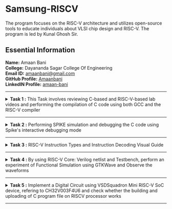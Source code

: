 # Samsung-RISCV
The program focuses on the RISC-V architecture and utilizes open-source tools to educate individuals about VLSI chip design and RISC-V. The program is led by Kunal Ghosh Sir.

##  Essential Information

 **Name:**  Amaan Bani    
 **College:** Dayananda Sagar College Of Engineering   
 **Email ID:**  amaanbani@gmail.com  
 **GitHub Profile:** [Amaanbani](https://github.com/Amaanbani?tab=repositories)   
 **LinkedIN Profile:** [amaan-bani](https://www.linkedin.com/in/amaan-bani-324565331/)


----------------------------------------------------------------------------------------------------------------


<details>
<summary><b> Task 1 :</b> This Task involves reviewing C-based and RISC-V-based lab videos and performing the compilation of C code using both GCC and the RISC-V compiler</summary>

### C Language based LAB
We need to follow the specified steps to compile any **.c** file on our machine:  
1. Open the bash terminal and navigate to the directory where you want to create your file. Then run the following command:

	```
	leafpad sum1ton.c
	```  
2. This will open the editor, allowing you to write in the file you created. Enter the C code to calculate and print the sum of n numbers. After completing your code, press ```Ctrl + S``` to save your file, and then press ```Ctrl + W``` to close the editor.   
3. To the C code on your terminal, run the following command:

	```
	gcc sum1ton.c
	./a.out
	```
![C Code compiled on gcc Compiler](https://github.com/Amaanbani/Samsung-RISCV/blob/main/Task%201/C%20Code%20compiled%20on%20gcc%20compiler.png)

### RISC-V based LAB
We need to compile the code again, but this time using the RISC-V GCC compiler. Follow the steps provided:  
1. Open the terminal and run the given command:  

	```
	cat sum1ton.c
	```
![cat Command](https://github.com/Amaanbani/Samsung-RISCV/blob/main/Task%201/cat%20Command.png)

2. Use the **cat** command to display the entire C code in the terminal. Next, run the following command to compile the code using the RISC-V -O1 GCC compiler:  

	```
	riscv64-unknown-elf-gcc -O1 -mabi=lp64 -march=rv64i -o sum1ton.o sum1ton.c
	```
3. The following command is used to display the file details of ```sum1ton.c``` in reverse chronological order, showing the most recently modified files last, 	 along with information such as file permissions, ownership, size, and the timestamp of the last modification:

	```
	ls -ltr sum1ton.c
 	```

4. To execute the C code on your terminal, use the following command:    

	```
	riscv64-unknown-elf-objdump -d sum1ton.o
	```
![Objdump using -O1 format](https://github.com/Amaanbani/Samsung-RISCV/blob/main/Task%201/objDump%20using%20-O1%20format.png)


5. The Assembly Language code generated from the C code will be displayed in the terminal. Type ```/main``` to locate the main section of our code.


6. Similarly to the second step, run the following command to compile the code using the RISC-V -Ofast GCC compiler. The subsequent steps will display the 	 
generated assembly code, and you can type ```/main``` to locate the main section of our code:

	```
	riscv64-unknown-elf-gcc -Ofast -mabi=lp64 -march=rv64i -o sum1ton.o sum1ton.c
	```
 ![Objdump using -Ofast format](https://github.com/Amaanbani/Samsung-RISCV/blob/main/Task%201/objDump%20using%20-Ofast%20format.png)
 

### *Descriptions of the keyword used in command above *  
* **-mabi=lp64:** Specifies the ABI (Application Binary Interface) as ```lp64```, which supports 64-bit integers, long, and pointer sizes. This ABI is intended for 64-bit RISC-V architecture.  
* **-march=rv64i:** Defines the target architecture as ```rv64i```, which represents the 64-bit RISC-V base integer instruction set, ensuring compatibility with the 64-bit architecture.  
* **riscv-objdump:** A disassembler tool for RISC-V binaries that provides insights into the code structure, assisting in debugging.  
* **-Ofast:** The option -Ofast in the command ```riscv64-unknown-elf-gcc -Ofast -mabi=lp64 -march=rv64i -o sum1ton.o sum1ton.c``` is a compiler optimization flag used with the GNU Compiler Collection (GCC). This flag is used to instruct the compiler to optimize the generated code for maximum speed. The use of ```-Ofast``` is typically chosen for applications where execution speed is critical and where deviations from standard behavior are acceptable. However, it's important to test thoroughly, as this level of optimization can introduce subtle bugs, especially in complex calculations or when strict compliance with external standards is required.  
* **-O1:** A basic optimization level that balances improved execution speed and reduced code size with minimal impact on compilation time. It is suitable for applications requiring moderate optimization without extensive resource usage.  

#### *Other common options are as follows:*  
> 1. **-O0:** No optimization, the default level if no -O option is specified.  
> 2. **-O2:** More aggressive optimizations that might increase compilation time but typically provide faster and sometimes smaller code.  
> 3. **-O3:** Maximizes optimization more aggressively than -O2.  
> 4. **-Os:** Optimizes code for size. It enables all -O2 optimizations that do not typically increase code size.

Here, the term **more aggressive optimization** in the context of compilers like GCC refers to a deeper and more complex set of transformations applied to the code in order to improve its performance and possibly reduce its size. The compiler uses more complex techniques that aims to generate faster executing code or code that occupies less memory. However, these optimizations typically increase the compilation time and can sometimes introduce bugs, making it harder to debug.
</details>


----------------------------------------------------------------------------------------------------------------


<details>
<summary><b> Task 2 :</b> Performing SPIKE simulation and debugging the C code using Spike's interactive debugging mode </summary> 

  
### What is SPIKE in RISCV?
> * A RISC-V ISA is a simulator, enabling the testing and analysis of RISC-V programs without the need for actual hardware.  
> * Spike is a free, open-source C++ simulator for the RISC-V ISA that models a RISC-V core and cache system. It can be used to run programs and a Linux kernel, and can be a starting point for running software on a RISC-V target.  
 
  
### What is pk (Proxy Kernel)?  
> * The RISC-V Proxy Kernel, pk , is a lightweight application execution environment that can host statically-linked RISC-V ELF binaries.  
> * A Proxy Kernel in the RISC-V ecosystem simplifies the interaction between complex hardware and the software running on it, making it easier to manage, test, and develop software and hardware projects.  
 

### Testing the Spike Simulator  
The objective is to execute the ```sum1ton.c``` program using both the ```gcc compiler``` and the ```riscv compiler```, ensuring that both compilers produce identical output on the terminal. To compile the code with the **gcc compiler**, use the command below:
  
```
gcc sum1ton.c  
./a.out
```

And to compile the code using **RISCV Compiler**, use the following command: 
 
```
spike pk sum1ton.o
```  
![Spike Simulation](https://github.com/Amaanbani/Samsung-RISCV/blob/main/Task%202/Spike%20Simulation.png)

#### The following snapshots display the RISCV objdump output generated using the **-O1** and **-Ofast** optimization options.

RISCV Objdump with -O1

![Objdump in -O1](https://github.com/Amaanbani/Samsung-RISCV/blob/main/Task%202/Objdump%20in%20-O1.png)

RISCV Objdump with -Ofast 

![Objdump in -Ofast](https://github.com/Amaanbani/Samsung-RISCV/blob/main/Task%202/Objdump%20in%20-Ofast.png)

### Debugging the Assembly Language Program of  ```sum1ton.c```.
  
* Open the **Objdump** of code by using the following command
  
```
$ riscv64-unknown-elf-objdump -d sum_1ton.o | less  
```
![Objdump commands](https://github.com/Amaanbani/Samsung-RISCV/blob/main/Task%202/Objdump%20commands.png)

* Open the debugger in another terminal by using the following command.

```
$ spike -d pk sum_1ton.o
```

* The debugger will be opened in the terminal. Now, debugging operations can be performed as shown in the following snapshot.

![Debugging](https://github.com/Amaanbani/Samsung-RISCV/blob/main/Task%202/Debugging.png) 
</details>

----------------------------------------------------------------------------------------------------------------


<details>
	
<summary><b> Task 3 :</b> RISC-V Instruction Types and Instruction Decoding Visual Guide </summary>

### RISC-V Registers
RISC-V is a widely adopted open-source instruction set architecture that features 32 registers, each 32 bits wide. These registers provide faster data access compared to memory. The RISC-V architecture is considered a 32-bit architecture because it primarily processes 32-bit data. Additionally, a 64-bit variant of RISC-V is available, where registers are 64 bits wide, allowing for 64-bit data operations.

**Design Principle 3: Smaller is Faster**
The philosophy behind RISC-V design includes having a limited number of registers (32) to prevent bottlenecks from register access time, which enables faster computation. The selection of 32 registers is a balanced decision to optimize both speed and storage capacity.

### Register Naming in RISC-V
RISC-V has 32 registers, named `x0` through `x31`. However, these registers are often assigned more descriptive names based on their typical usage:

- **x0 (zero)**: This register always holds the constant value 0.
- **x1 (ra)**: Return Address register, which stores the return address after a function call.
- **x2 (sp)**: Stack Pointer register, pointing to the top of the stack in memory.
- **x3 (gp)**: Global Pointer register.
- **x4 (tp)**: Thread Pointer register.

### Saved, Temporary, and Argument Registers
The remaining registers are divided into saved, temporary, and argument categories:

- **Saved Registers (s0-s11)**: These registers (x8, x9, x18-x27) store variables that need to be preserved across function calls.
- **Temporary Registers (t0-t6)**: These registers are used for intermediate calculations and temporary data storage.
- **Argument Registers (a0-a7)**: These registers (x10-x17) are used to pass arguments to functions and store return values.

![image](https://github.com/user-attachments/assets/af936f03-ded7-4d6a-9e4b-38cf37695620)
### ABI : Application Binary Interface



## Decoding RISC-V Instructions: A Visual Guide

### Understanding I-Type, S-Type, B-Type, U-Type, and J-Type Instructions
 
 ## Introduction Section:
RISC-V (Reduced Instruction Set Computer - V) is a free and open instruction set architecture (ISA) built on the foundational principles of reduced instruction set computing. Unlike proprietary ISAs, RISC-V imposes no licensing fees, enabling unrestricted use for academic, research, and commercial purposes. Its openness and flexibility have made it a preferred choice in education, research, and industry, fostering innovation and broad application across various fields.

### Significance of Instruction Formats
Understanding instruction formats plays a pivotal role in several aspects of computer architecture and design:
1. **Instruction Decoding**: Familiarity with instruction structures ensures accurate decoding, a critical step for the CPU to execute commands properly.
2. **Pipeline Efficiency**: Instruction formats influence CPU pipeline design, enabling smooth execution of the fetch, decode, execute, memory access, and write-back phases.
3. **Compiler Efficiency**: A thorough grasp of instruction formats allows compilers to generate optimized machine code, enhancing performance and efficiency.
4. **Debugging and Verification**: Knowledge of instruction formats aids in pinpointing and resolving hardware and software issues, such as incorrect execution or pipeline hazards.
5. **Extensibility and Customization**: The modular nature of RISC-V supports custom extensions. A solid understanding of its base instruction formats is essential for developing and incorporating tailored instructions to meet specific application or performance requirements .

# BASICS
 ## Instruction Types and Fields
The RISC-V instructions are categorized into types based on their field organization. The types include:
- **R-type**: Register instructions
- **I-type**: Immediate instructions
- **S-type**: Store instructions
- **B-type**: Branch instructions
- **U-type**: Upper immediate instructions
- **J-type**: Jump instructions

## Opcode and Function Fields
- **Opcode**: Specifies the instruction type..
- **func3** and **func7**: Define specific operations within each instruction type.
  - Example: In R-type instructions, func3 and func7 distinguish operations like addition or subtraction.
## Immediate Values and Registers
- **Immediate Values**: Encoded within specific fields of an instruction.
  - Example: I-type instructions include a 12-bit immediate value alongside source and destination registers.
- **Registers**: Identified by fields such as rd (destination register), rs1 (source register 1), and rs2 (source register 2).
### Example - U-Type Instruction
Consider the `lui` (Load Upper Immediate) instruction:
- **Assembly**: `lui x5, 0x12345`
- **Encoding**: The immediate value `0x12345`in the instruction’s immediate field and specifies `x5` as the destination register in the rd field.
- **Machine Execution**: Loads the upper 20 bits of `0x12345` into the upper 20 bits of register `x5` .
## Arithmetic Instructions
- **ADD**:  Performs addition of two registers and stores the result in a third.
  - Example: `ADD rd, rs1, rs2` (rd = rs1 + rs2)
- **ADDI**: Adds a register and an immediate value (constant) and stores the result.
  - Example: `ADDI rd, rs1, imm` (rd = rs1 + imm)
## Logical Instructions
- **AND, OR, XOR**: Perform bitwise operations.
  - Example: `AND rd, rs1, rs2` (rd = rs1 & rs2)
## Branch Instructions
- **BEQ**: Branches if two registers are equal.
  - Example: `BEQ rs1, rs2, offset` (if rs1 == rs2, PC = PC + offset)
- **BNE**: Branches if two registers are equal..
  - Example: `BNE rs1, rs2, offset` (if rs1 != rs2, PC = PC + offset)
## Load and Store Instructions
- **LW**: Loads a word from memory.
  - Example: `LW rd, offset(rs1)` (rd = memory[rs1 + offset])
- **SW**: Stores a word to memory.
  - Example: `SW rs1, offset(rs2)` (memory[rs2 + offset] = rs1)
## Special Instructions
- **AUIPC**: Adds an upper immediate value to the program counter (PC).
  - Example: `AUIPC rd, imm` (rd = PC + imm << 12)
## Branch and Jump Instructions
- **Jump (J)**: Executes an unconditional branch to a target address.
- **Branch (B)**: Executes an unconditional branch to a target address..
## RV32I Extensions
RISC-V supports optional extensions to enhance functionality:
- **M**: Supports integer multiplication and division.
- **A**: Provides atomic operation instructions.
- **F, D, Q**: Enables floating-point operations (32-bit, 64-bit, 128-bit).
- **C**: Includes compressed instructions for reduced code size.

### RISC-V R-Type Instructions
R-type instructions are used for operations that involve only registers. These instructions typically perform arithmetic, logical, and shift operations.
#### Format: 
![image](https://github.com/user-attachments/assets/e01d8bbe-710e-4927-8fec-51f162d384ca)
- **opcode**: Specifies the operation (e.g., 0110011 for integer register-register operations).
- **rd**: Destination register.
- **funct3**: Further specifies the operation.
- **rs1**: First source register.
- **rs2**: Second source register.
- **funct7**: Further specifies the operation.
### I-Type Instructions
I-Type instructions cover various operations, including immediate arithmetic, load operations, and certain control flow instructions.
### Extracting Immediate Value
- The immediate value spans bits [31:20].
- To extract this value:
  - Mask the instruction to isolate the relevant bits.
  - Perform a right shift to align the immediate value to the least significant bits (LSBs).
- **Example**: If the instruction value is `0x12345678`, the immediate value is extracted as follows:
  ```cpp
  uint32_t imm_i = (instruction & 0xFFF00000) >> 20;
![image](https://github.com/user-attachments/assets/3d035720-dc62-45d5-9a2c-2a6b263ade74)
**Example: ADDI rd, rs1, imm**
- **opcode**: 0010011 (for immediate arithmetic operations)
- **funct3**: 000 (for ADDI)
- **imm**: Immediate value
- **rs1**: Source register 1
- **rd**: Destination register
### S-Type Instructions
![image](https://github.com/user-attachments/assets/eb224238-c0ef-42ca-82d0-c42ed8293320)
**Example: SW rs2, imm(rs1)**
- **opcode**: 0100011 (for store operations)
- **funct3**: 010 (for SW)
- **imm**: Immediate value (split into imm[11:5] and imm[4:0])
- **rs1**: Base address register
- **rs2**: Source register to be stored
### B-Type Instructions
![image](https://github.com/user-attachments/assets/7f138e24-cb0c-4506-9875-c4b3b14a2670)
**Example: BEQ rs1, rs2, imm**
- **opcode**: 1100011 (for branch operations)
- **funct3**: 000 (for BEQ)
- **imm**: Immediate value (split into imm[12], imm[10:5], imm[4:1], imm[11])
- **rs1**: Source register 1
- **rs2**: Source register 2
### U-Type Instructions
U-Type instructions are used for operations like loading upper immediate (LUI) and adding upper immediate to PC (AUIPC).
### Extracting Immediate Value
- The immediate value in U-type instructions spans bits [31:12].
- To extract this value, you can mask the instruction with `0xFFFFF000`.
- **Example**: If the instruction value is `0x12345000`, applying the mask will yield `0x12345000`.
### Encoding and Usage
- The immediate value extracted directly forms part of the U-type instruction.
  - For **LUI**, this value is loaded into the destination register.
  - For **AUIPC**, this value is added to the current PC.
![image](https://github.com/user-attachments/assets/d6269585-d85a-4675-b13f-4ae4ed1ea05a)
**Example: LUI rd, imm**
- **opcode**: 0110111 (for LUI)
- **imm**: Upper 20 bits of the immediate value
- **rd**: Destination register
### J-Type Instructions
![image](https://github.com/user-attachments/assets/9b35cad7-8fd8-41da-be46-aec4cf712657)
**Example: JAL rd, imm**
- **opcode**: 1101111 (for JAL)
- **imm**: Immediate value (split into imm[20], imm[10:1], imm[11], imm[19:12])
- **rd**: Destination register (stores the return address)

## ObjDump RISC-V Instruction Decoding:
![objDump](https://github.com/Amaanbani/Samsung-RISCV/blob/main/Task%203/objDump.png).
### 1.`addi sp, sp, -16`
*addi (Add Immediate):* This instruction adds an immediate value to a register, storing the result in the destination register.

#### Instruction: `addi sp, sp, -16`
- **Opcode:** 0010011 (7 bits)
- **Immediate:** -16 (12 bits, two's complement)
- **Source Register (rs1):** sp (x2, 5 bits)
- **Destination Register (rd):** sp (x2, 5 bits)
- **Function (funct3):** 000 (3 bits)

#### Breakdown:
- **Immediate (-16):** `111111111000` (12 bits, two's complement)
- **rs1 (sp = x2):** `00010`
- **funct3:** `000`
- **rd (sp = x2):** `00010`
- **Opcode:** `0010011`

### Machine Code Breakdown for `addi sp, sp, -16`
| Immediate (12 bits) | rs1 (5 bits) | funct3 (3 bits) | rd (5 bits) | Opcode (7 bits) |
|---------------------|--------------|-----------------|-------------|-----------------|
| 111111111000        | 00010        | 000             | 00010       | 0010011         |

#### Binary Representation:
- **Binary:** `111111111000 00010 000 00010 0010011`
- **Hex:** `ff5013`

---

### 2. `sd ra, 8(sp)`
*sd (Store Doubleword):* This instruction stores a 64-bit value from a source register into memory.

#### Instruction: `sd ra, 8(sp)`
- **Opcode:** 0100011 (7 bits)
- **Immediate:** 8 (12 bits, split into two parts: imm[11:5] and imm[4:0])
- **Source Register (rs2):** ra (x1, 5 bits)
- **Base Register (rs1):** sp (x2, 5 bits)
- **Function (funct3):** 011 (3 bits)

#### Breakdown:
- **Immediate (8):** `000000001000` (split into imm[11:5] = `0000000` and imm[4:0] = `01000`)
- **rs2 (ra = x1):** `00001`
- **rs1 (sp = x2):** `00010`
- **funct3:** `011`
- **Opcode:** `0100011`

### Machine Code Breakdown for `sd ra, 8(sp)`
| imm[11:5] (7 bits) | rs2 (5 bits) | rs1 (5 bits) | funct3 (3 bits) | imm[4:0] (5 bits) | Opcode (7 bits) |
|--------------------|--------------|--------------|-----------------|-------------------|-----------------|
| 0000000            | 00001        | 00010        | 011             | 01000             | 0100011         |

#### Binary Representation:
- **Binary:** `0000000 00001 00010 011 01000 0100011`
- **Hex:** `0001023f`

---

### 3. `li a5, 500`
*li (Load Immediate):* This instruction loads a 32-bit immediate value into a register.

#### Instruction: `li a5, 500`
- **Opcode:** 0010011 (7 bits)
- **Immediate:** 500 (12 bits, sign-extended)
- **Destination Register (rd):** a5 (x15, 5 bits)
- **Function (funct3):** 000 (3 bits)

#### Breakdown:
- **Immediate (500):** `000000111110100` (12 bits)
- **rd (a5 = x15):** `01111`
- **funct3:** `000`
- **Opcode:** `0010011`

### Machine Code Breakdown for `li a5, 500`
| Immediate (12 bits) | rd (5 bits) | funct3 (3 bits) | Opcode (7 bits) |
|---------------------|-------------|-----------------|-----------------|
| 000000111110100     | 01111       | 000             | 0010011         |

#### Binary Representation:
- **Binary:** `000000111110100 01111 000 00111 0010011`
- **Hex:** `01f30313`

---

### 4.`addiw a5, a5, -1`
*addiw (Add Immediate Word):* This instruction adds a 32-bit immediate value to a register and stores the result in the destination register.

#### Instruction: `addiw a5, a5, -1`
- **Opcode:** 0010011 (7 bits)
- **Immediate:** -1 (12 bits, two's complement)
- **Source Register (rs1):** a5 (x15, 5 bits)
- **Destination Register (rd):** a5 (x15, 5 bits)
- **Function (funct3):** 001 (3 bits)

#### Breakdown:
- **Immediate (-1):** `111111111111` (12 bits, two's complement)
- **rs1 (a5 = x15):** `01111`
- **funct3:** `001`
- **rd (a5 = x15):** `01111`
- **Opcode:** `0010011`

### Machine Code Breakdown for `addiw a5, a5, -1`
| Immediate (12 bits) | rs1 (5 bits) | funct3 (3 bits) | rd (5 bits) | Opcode (7 bits) |
|---------------------|--------------|-----------------|-------------|-----------------|
| 111111111111        | 01111        | 001             | 01111       | 0010011         |

#### Binary Representation:
- **Binary:** `111111111111 01111 001 01111 0010011`
- **Hex:** `fff30313`

---

### 5. `bnez a5, 10190 <main+0xc>`
*Branch if Not Equal to Zero:* This instruction performs a branch if the value in the source register is not zero.

#### Instruction: `bnez a5, 10190 <main+0xc>`
- **Opcode:** 1100011 (7 bits)
- **Immediate:** 10190 (12 bits, sign-extended)
- **Source Register (rs1):** a5 (x15, 5 bits)
- **Function (funct3):** 001 (3 bits)

#### Breakdown:
- **Immediate (10190):** `00000000000101001110` (split into imm[12|10:5] = `0000000` and imm[4:1|11] = `101001110`)
- **rs1 (a5 = x15):** `01111`
- **funct3:** `001`
- **Opcode:** `1100011`

### Machine Code Breakdown for `bnez a5, 10190 <main+0xc>`
| imm[12|10:5] (7 bits) | rs1 (5 bits) | funct3 (3 bits) | imm[4:1|11] (5 bits) | Opcode (7 bits) |
|-----------------------|--------------|-----------------|-----------------------|-----------------|
| 0000000               | 01111        | 001             | 01001110              | 1100011         |

#### Binary Representation:
- **Binary:** `0000000 01111 001 01001110 1100011`
- **Hex:** `000f13f3`

---

### 6.`lui a2, 0x1f`
*lui (Load Upper Immediate):* This instruction loads a 20-bit immediate value into the upper 20 bits of a register, setting the lower 12 bits to zero.

#### Instruction: `lui a2, 0x1f`
- **Opcode:** 0110111 (7 bits)
- **Immediate:** 0x1f (20 bits, upper 20 bits of the immediate value)
- **Destination Register (rd):** a2 (x6, 5 bits)

#### Breakdown:
- **Immediate (0x1f):** `0000000000011111` (20 bits, shifted left by 12 bits to be placed in the upper 20 bits of the register)
- **rd (a2 = x6):** `00110`
- **Opcode:** `0110111`

#### Binary Representation:
- **Binary:** `00000000000000000000 00110 0110111`
- **Hex:** `00030337`

### Machine Code Breakdown for `lui a2, 0x1f`
| imm[19:12] (8 bits) | imm[11:0] (12 bits) | rd (5 bits) | Opcode (7 bits) |
|---------------------|----------------------|-------------|-----------------|
| 00000000            | 0000000001111111     | 00110       | 0110111         |

---

### 7. `addi a2, a2, -1726`
*addi (Add Immediate):* This instruction adds an immediate value to a register.

#### Instruction: `addi a2, a2, -1726`
- **Opcode:** 0010011 (7 bits)
- **Immediate:** -1726 (12 bits, two's complement)
- **Source Register (rs1):** a2 (x6, 5 bits)
- **Destination Register (rd):** a2 (x6, 5 bits)
- **Function (funct3):** 000 (3 bits)

#### Breakdown:
- **Immediate (-1726):** `1111111011100010` (12 bits, two's complement)
- **rs1 (a2 = x6):** `00110`
- **funct3:** `000`
- **rd (a2 = x6):** `00110`
- **Opcode:** `0010011`

### Machine Code Breakdown for `addi a2, a2, -1726`
| Immediate (12 bits) | rs1 (5 bits) | funct3 (3 bits) | rd (5 bits) | Opcode (7 bits) |
|---------------------|--------------|-----------------|-------------|-----------------|
| 111111101110        | 00110        | 000             | 00110       | 0010011         |

#### Binary Representation:
- **Binary:** `111111101110 00110 000 00110 0010011`
- **Hex:** `ffd30393`

---

### 8. `li a1, 500`
*li (Load Immediate):* This instruction loads an immediate value into a register.

#### Instruction: `li a1, 500`
- **Opcode:** 0010011 (7 bits)
- **Immediate:** 500 (12 bits)
- **Destination Register (rd):** a1 (x11, 5 bits)
- **Function (funct3):** 000 (3 bits)

#### Breakdown:
- **Immediate (500):** `0000000111110100` (12 bits)
- **rd (a1 = x11):** `01011`
- **funct3:** `000`
- **Opcode:** `0010011`

### Machine Code Breakdown for `li a1, 500`
| Immediate (12 bits) | rs1 (5 bits) | funct3 (3 bits) | rd (5 bits) | Opcode (7 bits) |
|---------------------|--------------|-----------------|-------------|-----------------|
| 000000011111        | 00000        | 000             | 01011       | 0010011         |

#### Binary Representation:
- **Binary:** `000000011111 00000 000 01011 0010011`
- **Hex:** `01f30393`

---

### 9. `lui a0, 0x21`
*lui (Load Upper Immediate):* This instruction loads a 20-bit immediate value into the upper 20 bits of a register.

#### Instruction: `lui a0, 0x21`
- **Opcode:** 0110111 (7 bits)
- **Immediate:** 0x21 (20 bits)
- **Destination Register (rd):** a0 (x10, 5 bits)

#### Breakdown:
- **Immediate (0x21):** `0000000000100001` (20 bits, shifted to upper 20 bits)
- **rd (a0 = x10):** `01010`
- **Opcode:** `0110111`

### Machine Code Breakdown for `lui a0, 0x21`
| imm[19:12] (8 bits) | imm[11:0] (12 bits) | rd (5 bits) | Opcode (7 bits) |
|---------------------|----------------------|-------------|-----------------|
| 00000000            | 000000100001         | 01010       | 0110111         |

#### Binary Representation:
- **Binary:** `00000000000000000000 01010 0110111`
- **Hex:** `00052137`

---

### 10. `addi a0, a0, 400`
*addi (Add Immediate):* This instruction adds an immediate value to a register.

#### Instruction: `addi a0, a0, 400`
- **Opcode:** 0010011 (7 bits)
- **Immediate:** 400 (12 bits)
- **Source Register (rs1):** a0 (x10, 5 bits)
- **Destination Register (rd):** a0 (x10, 5 bits)
- **Function (funct3):** 000 (3 bits)

#### Breakdown:
- **Immediate (400):** `0000000110010000` (12 bits)
- **rs1 (a0 = x10):** `01010`
- **funct3:** `000`
- **rd (a0 = x10):** `01010`
- **Opcode:** `0010011`

### Machine Code Breakdown for `addi a0, a0, 400`
| Immediate (12 bits) | rs1 (5 bits) | funct3 (3 bits) | rd (5 bits) | Opcode (7 bits) |
|---------------------|--------------|-----------------|-------------|-----------------|
| 000000011001        | 01010        | 000             | 01010       | 0010011         |

#### Binary Representation:
- **Binary:** `000000011001 01010 000 01010 0010011`
- **Hex:** `00066093`

---

### 11. `jal ra, 10418`
*jal (Jump and Link):* This instruction performs a jump to a target address, saving the return address in the link register (ra).

#### Instruction: `jal ra, 10418`
- **Opcode:** 1101111 (7 bits)
- **Immediate:** 10418 (20 bits, sign-extended)
- **Destination Register (rd):** ra (x1, 5 bits)

#### Breakdown:
- **Immediate (10418):** `00000000001010011100` (20 bits, shifted by 1)
- **rd (ra = x1):** `00001`
- **Opcode:** `1101111`

### Machine Code Breakdown for `jal ra, 10418`
| imm[19:12] (8 bits) | imm[11:1] (11 bits) | rd (5 bits) | Opcode (7 bits) |
|---------------------|----------------------|-------------|-----------------|
| 00000000            | 00101001110          | 00001       | 1101111         |

#### Binary Representation:
- **Binary:** `00000000000000000000 00001 1101111`
- **Hex:** `0005286f`

---

### 12. `li a0, 0`
*li (Load Immediate):* This instruction loads an immediate value into a register.

#### Instruction: `li a0, 0`
- **Opcode:** 0010011 (7 bits)
- **Immediate:** 0 (12 bits)
- **Destination Register (rd):** a0 (x10, 5 bits)
- **Function (funct3):** 000 (3 bits)

#### Breakdown:
- **Immediate (0):** `000000000000`
- **rd (a0 = x10):** `01010`
- **funct3:** `000`
- **Opcode:** `0010011`

### Machine Code Breakdown for `li a0, 0`
| Immediate (12 bits) | rs1 (5 bits) | funct3 (3 bits) | rd (5 bits) | Opcode (7 bits) |
|---------------------|--------------|-----------------|-------------|-----------------|
| 000000000000        | 00000        | 000             | 01010       | 0010011         |

#### Binary Representation:
- **Binary:** `000000000000 00000 000 01010 0010011`
- **Hex:** `00030393`

---

### 13. `ld ra, 8(sp)`
*ld (Load Doubleword):* This instruction loads a 64-bit value from memory into a register.

#### Instruction: `ld ra, 8(sp)`
- **Opcode:** 0000011 (7 bits)
- **Immediate:** 8 (12 bits)
- **Base Register (rs1):** sp (x2, 5 bits)
- **Destination Register (rd):** ra (x1, 5 bits)
- **Function (funct3):** 011 (3 bits)

#### Breakdown:
- **Immediate (8):** `000000000010`
- **rs1 (sp = x2):** `00010`
- **funct3:** `011`
- **rd (ra = x1):** `00001`
- **Opcode:** `0000011`

### Machine Code Breakdown for `ld ra, 8(sp)`
| Immediate (12 bits) | rs1 (5 bits) | funct3 (3 bits) | rd (5 bits) | Opcode (7 bits) |
|---------------------|--------------|-----------------|-------------|-----------------|
| 000000000010        | 00010        | 011             | 00001       | 0000011         |

#### Binary Representation:
- **Binary:** `000000000010 00010 011 00001 0000011`
- **Hex:** `00028283`

---

### 14. `addi sp, sp, 16`
*addi (Add Immediate):* This instruction adds an immediate value to a register.

#### Instruction: `addi sp, sp, 16`
- **Opcode:** 0010011 (7 bits)
- **Immediate:** 16 (12 bits)
- **Source Register (rs1):** sp (x2, 5 bits)
- **Destination Register (rd):** sp (x2, 5 bits)
- **Function (funct3):** 000 (3 bits)

#### Breakdown:
- **Immediate (16):** `000000010000`
- **rs1 (sp = x2):** `00010`
- **funct3:** `000`
- **rd (sp = x2):** `00010`
- **Opcode:** `0010011`

### Machine Code Breakdown for `addi sp, sp, 16`
| Immediate (12 bits) | rs1 (5 bits) | funct3 (3 bits) | rd (5 bits) | Opcode (7 bits) |
|---------------------|--------------|-----------------|-------------|-----------------|
| 000000010000        | 00010        | 000             | 00010       | 0010011         |

#### Binary Representation:
- **Binary:** `000000010000 00010 000 00010 0010011`
- **Hex:** `00050393`

---

### 15. `ret`
*ret (Return from Function):* This instruction returns from a function by jumping to the address stored in `ra`.

#### Instruction: `ret`
- **Opcode:** 1100111 (7 bits)
- **Immediate:** 0 (12 bits, the value of `ra` is used directly)
- **Source Register (rs1):** ra (x1, 5 bits)

#### Breakdown:
- **Immediate (0):** `000000000000`
- **rs1 (ra = x1):** `00001`
- **funct3:** `000`
- **Opcode:** `1100111`

### Machine Code Breakdown for `ret`
| Immediate (12 bits) | rs1 (5 bits) | funct3 (3 bits) | Opcode (7 bits) |
|---------------------|--------------|-----------------|-----------------|
| 000000000000        | 00001        | 000             | 1100111         |

#### Binary Representation:
- **Binary:** `000000000000 00001 000 1100111`
- **Hex:** `00008067`

</details>


----------------------------------------------------------------------------------------------------------------

<details><summary><b>Task 4 : </b> By using RISC-V Core: Verilog netlist and Testbench, perform an experiment of Functional Simulation using GTKWave and Observe the waveforms</summary>
<h3>Steps to perform functional simulation for RISC-V : </h3>
1. Using suitable commands install the iverilog and GTKWave in ubuntu.<br>
2. Compile the RISC-V Core: Verilog netlist and Testbench.<br>
3. Observe the waveform output in GTKWave window.<br>
<h3>Installing iverilog and GTKWave in Ubuntu : </h3>
<pre><code>sudo apt install iverilog gtkwave</code></pre>
<h3>Simulate and run the verilog code : </h3>
<pre><code>iverilog -o iiitb_rv32i iiitb_rv32i.v iiitb_rv32i_tb.v
./iiitb_rv32i
gtkwave iiitb_rv32i.vcd</code></pre>
<h4>Commands : </h4><br>
<img src="https://github.com/Amaanbani/Samsung-RISCV/blob/main/Task%204/Commands.png" alt="Commands">
<br><br>
<h4>GTKWave Window : </h4><br>
<img src="https://github.com/Amaanbani/Samsung-RISCV/blob/main/Task%204/GTKWave_Window.png" alt="GTKWave Window">
<br><br>
<h4>Hardcoded Instructions : </h4><br>
<img src="https://github.com/Amaanbani/Samsung-RISCV/blob/main/Task%204/Instructions.png" alt="Hardcoded ISA">
<br><br>
<h3>Ouput Waveforms : </h3>
<p>The output waveforms showing the instructions performed in a 5-stage pipelined architecture</p>
<b><i>Instruction 1:</i></b><pre> ADD R6, R2, R1</pre>
	<p>This instruction Adds values of registers R2 and R1 and stores the result in register R6, In this case 1 + 2 = 3.</p>
	<img src="https://github.com/Amaanbani/Samsung-RISCV/blob/main/Task%204/01_ADD_r6_r1_r2.png" alt="ADD R6, R2, R1">
<br><br><b><i>Instruction 2:</i></b><pre> SUB R7, R1, R2</pre>
	<p>This instruction subtracts value of register R2 from R1 and stores the result in register R7, In this case 1 - 2 = -1.</p>
	<img src="https://github.com/Amaanbani/Samsung-RISCV/blob/main/Task%204/02_SUB_r7_r1_r2.png" alt="SUB R7, R1, R2">
<br><br><b><i>Instruction 3:</i></b><pre> AND R8, R1, R3</pre>
	<p>This instruction executes bitwise "AND" between values of registers R1 and R3 and stores the result in register R8, In this case 01 & 11 = 01(1 in decimal).</p>
	<img src="https://github.com/Amaanbani/Samsung-RISCV/blob/main/Task%204/03_AND_r8_r1_r3.png" alt="AND R8, R1, R3">
<br><br><b><i>Instruction 4:</i></b><pre> OR R9, R2, R5</pre>
	<p>This instruction executes bitwise "OR" between values of registers R2 and R5 and stores the result in register R9, In this case 010 | 101 = 111(7 in decimal).</p>
	<img src="https://github.com/Amaanbani/Samsung-RISCV/blob/main/Task%204/04_OR_r9_r2_r5.png" alt="OR R9, R2, R5">
<br><br><b><i>Instruction 5:</i></b><pre> XOR R10, R1, R4</pre>
	<p>This instruction executes bitwise XOR between values of registers R1 and R4 and stores the result in register R10, In this case 001 ^ 100 = 101(5 in decimal).</p>
	<img src="https://github.com/Amaanbani/Samsung-RISCV/blob/main/Task%204/05_XOR_r10_r1_r4.png" alt="XOR R10, R1, R4">
<br><br><b><i>Instruction 6:</i></b><pre> SLT R11, R2, R4</pre>
	<p>This instruction checks the values of registers R2 and R4 if value of R2 is less than value of R4, then register R11 is set to 1, In this case 2<4 so R11 is set to 1.</p>
	<img src="https://github.com/Amaanbani/Samsung-RISCV/blob/main/Task%204/06_SLT_r11_r2_r4.png" alt="SLT R11, R2, R4">
<br><br><b><i>Instruction 7:</i></b><pre> ADDI R12, R4, 5</pre>
	<p>This instruction adds the immediate data 5 to the value in register R4 and stores the result in register R12, In this case 4 + 5 = 9.</p>
	<img src="https://github.com/Amaanbani/Samsung-RISCV/blob/main/Task%204/07_ADDI_r12_r4_5.png" alt="ADDI R12, R4, 5">
<br><br><b><i>Instruction 8:</i></b><pre> SW R3, R1, 2</pre>
	<p>This instruction stores the register data @R1+2 into the memory, In this case 1 + 2 = 3.</p>
	<img src="https://github.com/Amaanbani/Samsung-RISCV/blob/main/Task%204/08_SW_r3_r1_2.png" alt="SW R3, R1, 2">
<br><br><b><i>Instruction 9:</i></b><pre> LW R13, R1, 2</pre>
	<p>This instruction loads the register data @R1+2 into the register R13, In this case 1 + 2 = 3.</p>
	<img src="https://github.com/Amaanbani/Samsung-RISCV/blob/main/Task%204/09_LW_r13_r1_2.png" alt="LW R13, R1, 2">
<br><br><b><i>Instruction 10:</i></b><pre> BEQ R0, R0, 15</pre>
	<p>This instruction Branches to 15 instructions ahead of current instruction if values of registers R0 equals R0, so Program Counter will be incremented by 15, In this case PC is 10 so new PC value will be 10+15=25.</p>
	<img src="https://github.com/Amaanbani/Samsung-RISCV/blob/main/Task%204/10_BEQ_r0_r0_15.png" alt="BEQ R0, R0, 15">
<br><br><b><i>Instruction 11:</i></b><pre> ADD R14, R2 R2</pre>
	<p> This instruction Adds values of registers R2 and R2 and stores the result in register R14, In this case 2 + 2 = 4.</p>
	<img src="https://github.com/Amaanbani/Samsung-RISCV/blob/main/Task%204/11_ADD_r14_r2_r2.png" alt="ADD R14, R2 R2">
<br><br><b><i>Instruction 12:</i></b><pre> BNE R0, R1, 20</pre>
	<p>This instruction Branches to 20 instructions ahead of current instruction if values of registers R0 and R1 don't match , so Program Counter will be incremented by 20, In this case PC is 28 so new PC value will be 28+20=48.</p>
	<img src="https://github.com/Amaanbani/Samsung-RISCV/blob/main/Task%204/12_BNE_r0_r1_20.png" alt="BNE R0, R1, 20">
<br><br><b><i>Instruction 13:</i></b><pre> ADDI R12, R4, 5</pre>
	<p>This instruction adds the immediate data 5 to the value in register R4 and stores the result in register R12, In this case 4 + 5 = 9.</p>
	<img src="https://github.com/Amaanbani/Samsung-RISCV/blob/main/Task%204/13_ADDI_r12_r4_5.png" alt="ADDI R12, R4, 5">
<br><br><b><i>Instruction 14:</i></b><pre> SLL R15, R1, R2</pre>
	<p>This instruction shifts the value of register R1 to left by 2, (001)&lt;&lt;2=(100)4.</p>
	<img src="https://github.com/Amaanbani/Samsung-RISCV/blob/main/Task%204/14_SLL_r15_r1_r2.png" alt="SLL R15, R1, R2">
<br><br><b><i>Instruction 15:</i></b><pre> SRL R16, R4, R2</pre>
	<p>This instruction shifts the value of register R1 to right by 2, (100)&gt;&gt;2=(001)1.</p>
	<img src="https://github.com/Amaanbani/Samsung-RISCV/blob/main/Task%204/15_SRL_r16_r4_r2.png" alt="SRL R16, R4, R2">
<br><br>
</details>

----------------------------------------------------------------------------------------------------------------

<details>
<summary><b> Task 5 :</b> Implement a Digital Circuit using VSDSquadron Mini RISC-V SoC device, refering to CH32V003F4U6 and check whether the building and uploading of C program file on RISCV processor works </summary>

## 4x1 Multiplexer (MUX) Wiring and Implementation for VSDSquadron, a Mini RISC-V SoC development kit (CH32V003F4U6)


### Overview  
This project implements a *4x1 Multiplexer (MUX)* using the *VSDSquadron Mini, a RISC-V-based SoC development kit (CH32V003F4U6). A **MUX* selects one of the multiple input signals and forwards it to a single output. The *4x1 MUX* takes *four data inputs* and selects one using *two selection lines*.  
This project demonstrates GPIO-based *MUX simulation in software, implemented using **PlatformIO IDE*, with selection via push buttons and output displayed using an LED.

### Components Required  
- *VSDSquadron Mini RISC-V SoC* ( CH32V003F4U6 ) 
- *2 Push Buttons* (2 for selection inputs)  
- *1 LED* (Displays the selected output)  
- *Resistors* (Two 10Ω for push buttons and 220Ω for LED)  
- *Breadboard & Jumper Wires*  
- *VS Code with PlatformIO IDE*  

### Hardware Connections  
#### Inputs  
- *Data Inputs (D0-D3)* → GPIO *PC0 - PC3* (Connected via DIP switches/external sources or logic signals.)  
- *Selection Inputs (S0, S1)* → GPIO *PC4, PC5* (Push buttons*)  

#### Output  
- *Multiplexer Output (Y)* → GPIO *PC6* (Drives an *LED*, lights up when selected input is HIGH and off when selected input is LOW)  

#### Power & Stability  
- *3.3V and GND connections* ensure stable operation of all components.

### Circuit Diagram & Truth Table

![4x4_Multiplexer_Circuit_Diagram](https://github.com/Amaanbani/Samsung-RISCV/blob/main/Task%205/4x1_Multiplexer_Circuit_Diagram.png)


| S1(A) | S0(B) | D0 | D1 | D2 | D3 | Output(Y) |
|-------|-------|----|----|----|----|-----------|
|   0   |   0   | D0 |  - |  - |  - |    D0     |
|   0   |   1   |  - | D1 |  - |  - |    D1     |
|   1   |   0   |  - |  - | D2 |  - |    D2     |
|   1   |   1   |  - |  - |  - | D3 |    D3     |


###  Wiring Diagram & Connections

![4x4_Multiplexer](https://github.com/Amaanbani/Samsung-RISCV/blob/main/Task%205/4x1_Multiplexer.jpg)


| Signal | Pin | Connection |
|---------|------|----------------|
| *D0* | PC0 | Data Input 0 |
| *D1* | PC1 | Data Input 1 |
| *D2* | PC2 | Data Input 2 |
| *D3* | PC3 | Data Input 3 |
| *S0* | PC4 | Select Line 0 (Push Button) |
| *S1* | PC5 | Select Line 1 (Push Button) |
| *Y*  | PC6 | Output (LED) |
| *VCC* | 3.3V | Power |
| *GND* | GND | Ground |




### C Implementation for CH32V003F4U6 ( VSDSquadron Mini RISC-V SoC device )

---
	#include "ch32v003fun.h"  // Include CH32V003 RISC-V support
	#include <stdint.h>

	  // Define GPIO pins
	#define D0 PC0
	#define D1 PC1
	#define D2 PC2
	#define D3 PC3
	#define S0 PC4
	#define S1 PC5
	#define Y  PC6

	void GPIO_Init(void) {
	    RCC->APB2PCENR |= RCC_APB2Periph_GPIOC;
	    GPIOC->CFGLR &= ~(0xF << (D0 * 4)); // PC0-PC3 as input
	    GPIOC->CFGLR &= ~(0xF << (S0 * 4)); // PC4-PC5 as input
	    GPIOC->CFGLR &= ~(0xF << (Y * 4));  // PC6 output
	    GPIOC->CFGLR |= (0x3 << (Y * 4));   // Output push-pull
	}

	uint8_t Read_MUX_Output(void) {
 		uint8_t sel0 = (GPIOC->INDR & (1 << S0)) ? 1 : 0;
  		  uint8_t sel1 = (GPIOC->INDR & (1 << S1)) ? 1 : 0;
  		  uint8_t data = 0;
    
	  switch ((sel1 << 1) | sel0) {
      		  case 0b00: data = (GPIOC->INDR & (1 << D0)) ? 1 : 0; break;
        	  case 0b01: data = (GPIOC->INDR & (1 << D1)) ? 1 : 0; break;
       		  case 0b10: data = (GPIOC->INDR & (1 << D2)) ? 1 : 0; break;
        	  case 0b11: data = (GPIOC->INDR & (1 << D3)) ? 1 : 0; break;
	    }
    
	 return data;
	}

	void Set_Output(uint8_t value) {
    		if (value) {
        	GPIOC->BSHR = (1 << Y); // Set output high
	    } else {
	        GPIOC->BSHR = (1 << (Y + 16)); // Set output low
	    }
	}

    int main(void) {
    	 SystemInit();
    	GPIO_Init();

 	while (1) {
        	uint8_t output = Read_MUX_Output();
        	Set_Output(output);
   	 }
	}

---


</details>

----------------------------------------------------------------------------------------------------------------
